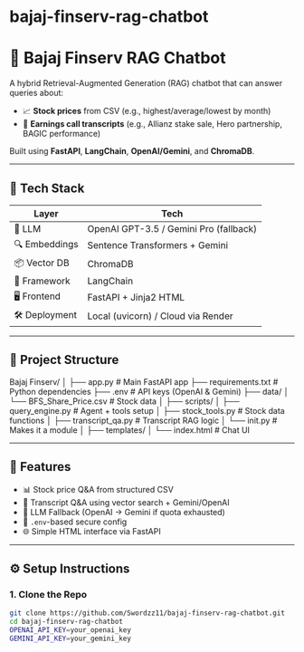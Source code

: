 # bajaj-finserv-rag-chatbot
# 🤖 Bajaj Finserv RAG Chatbot

A hybrid Retrieval-Augmented Generation (RAG) chatbot that can answer queries about:

- 📈 **Stock prices** from CSV (e.g., highest/average/lowest by month)
- 🧾 **Earnings call transcripts** (e.g., Allianz stake sale, Hero partnership, BAGIC performance)

Built using **FastAPI**, **LangChain**, **OpenAI/Gemini**, and **ChromaDB**.

---

## 🔧 Tech Stack

| Layer           | Tech                                |
|-----------------|-------------------------------------|
| 💬 LLM           | OpenAI GPT-3.5 / Gemini Pro (fallback) |
| 🔍 Embeddings    | Sentence Transformers + Gemini      |
| 📦 Vector DB     | ChromaDB                            |
| 🧠 Framework     | LangChain                           |
| 🖥 Frontend      | FastAPI + Jinja2 HTML                |
| 🛠 Deployment     | Local (uvicorn) / Cloud via Render  |

---

## 📁 Project Structure


Bajaj Finserv/
│
├── app.py # Main FastAPI app
├── requirements.txt # Python dependencies
├── .env # API keys (OpenAI & Gemini)
├── data/
│ └── BFS_Share_Price.csv # Stock data
│
├── scripts/
│ ├── query_engine.py # Agent + tools setup
│ ├── stock_tools.py # Stock data functions
│ ├── transcript_qa.py # Transcript RAG logic
│ └── init.py # Makes it a module
│
├── templates/
│ └── index.html # Chat UI

---

## 🚀 Features

- 📊 Stock price Q&A from structured CSV
- 📄 Transcript Q&A using vector search + Gemini/OpenAI
- 🔁 LLM Fallback (OpenAI → Gemini if quota exhausted)
- 🔐 `.env`-based secure config
- 🌐 Simple HTML interface via FastAPI

---

## ⚙️ Setup Instructions

### 1. Clone the Repo

```bash
git clone https://github.com/Swordzz11/bajaj-finserv-rag-chatbot.git
cd bajaj-finserv-rag-chatbot
OPENAI_API_KEY=your_openai_key
GEMINI_API_KEY=your_gemini_key
